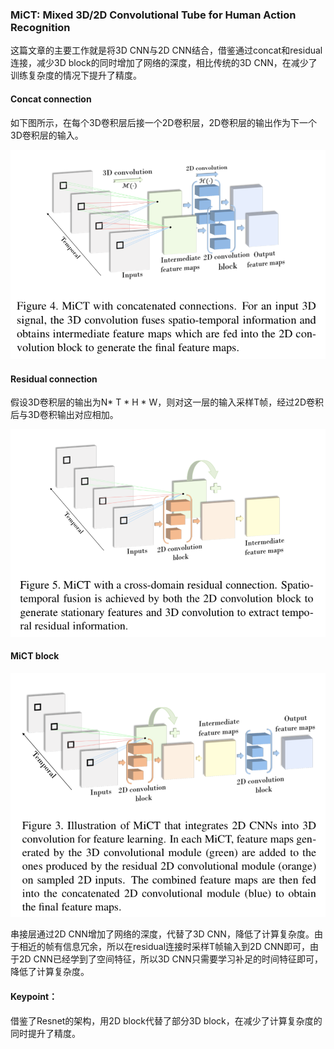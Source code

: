 ### MiCT: Mixed 3D/2D Convolutional Tube for Human Action Recognition

这篇文章的主要工作就是将3D CNN与2D CNN结合，借鉴通过concat和residual连接，减少3D block的同时增加了网络的深度，相比传统的3D CNN，在减少了训练复杂度的情况下提升了精度。

#### Concat connection

如下图所示，在每个3D卷积层后接一个2D卷积层，2D卷积层的输出作为下一个3D卷积层的输入。

![p0](imgs_xd/p0.png)

#### Residual connection

假设3D卷积层的输出为N* T * H * W，则对这一层的输入采样T帧，经过2D卷积后与3D卷积输出对应相加。 

![p1](imgs_xd/p1.png)



#### MiCT block

![p2](imgs_xd/p2.png)

串接层通过2D CNN增加了网络的深度，代替了3D CNN，降低了计算复杂度。由于相近的帧有信息冗余，所以在residual连接时采样T帧输入到2D CNN即可，由于2D CNN已经学到了空间特征，所以3D CNN只需要学习补足的时间特征即可，降低了计算复杂度。



#### Keypoint：

借鉴了Resnet的架构，用2D block代替了部分3D block，在减少了计算复杂度的同时提升了精度。

